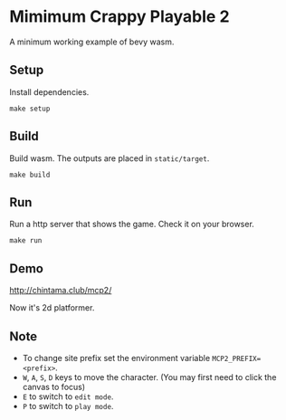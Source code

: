 # Mimimum Crappy Playable 2

A minimum working example of bevy wasm.

## Setup

Install dependencies.

```
make setup
```

## Build

Build wasm. The outputs are placed in `static/target`.

```
make build
```

## Run

Run a http server that shows the game. Check it on your browser.

```
make run
```

## Demo

http://chintama.club/mcp2/

Now it's 2d platformer.

## Note

* To change site prefix set the environment variable `MCP2_PREFIX=<prefix>`.
* `W`, `A`, `S`, `D` keys to move the character. (You may first need to click the canvas to focus)
* `E` to switch to `edit mode`.
* `P` to switch to `play mode`.
